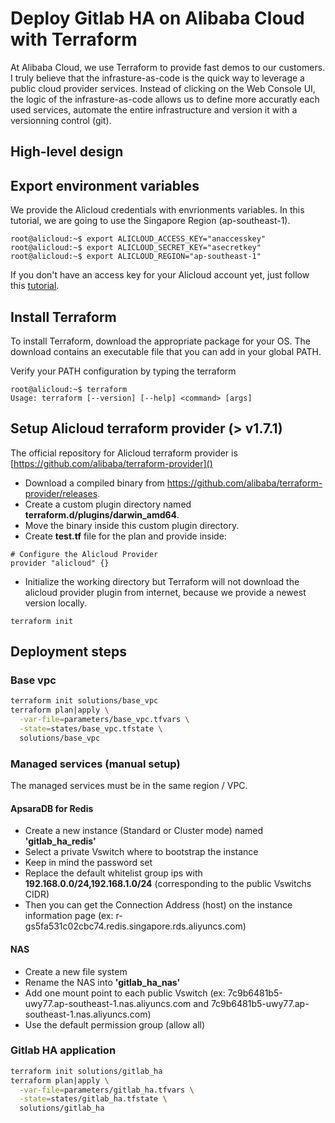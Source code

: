 # Deploy Gitlab HA on Alibaba Cloud with Terraform

At Alibaba Cloud, we use Terraform to provide fast demos to our customers.
I truly believe that the infrasture-as-code is the quick way to leverage a public cloud provider services. Instead of clicking on the Web Console UI, the logic of the infrasture-as-code allows us to define more accuratly each used services, automate the entire infrastructure and version it with a versionning control (git).

## High-level design

## Export environment variables
We provide the Alicloud credentials with envrionments variables. In this tutorial, we are going to use the Singapore Region (ap-southeast-1).
 
```
root@alicloud:~$ export ALICLOUD_ACCESS_KEY="anaccesskey"
root@alicloud:~$ export ALICLOUD_SECRET_KEY="asecretkey"
root@alicloud:~$ export ALICLOUD_REGION="ap-southeast-1"
```

If you don't have an access key for your Alicloud account yet, just follow this [tutorial](https://www.alibabacloud.com/help/doc-detail/28955.htm).

## Install Terraform
To install Terraform, download the appropriate package for your OS. The download contains an executable file that you can add in your global PATH.

Verify your PATH configuration by typing the terraform

```
root@alicloud:~$ terraform
Usage: terraform [--version] [--help] <command> [args]
```

## Setup Alicloud terraform provider (> v1.7.1)
The official repository for Alicloud terraform provider is [https://github.com/alibaba/terraform-provider]() 

* Download a compiled binary from https://github.com/alibaba/terraform-provider/releases.
* Create a custom plugin directory named **terraform.d/plugins/darwin_amd64**.
* Move the binary inside this custom plugin directory.
* Create **test.tf** file for the plan and provide inside:

```
# Configure the Alicloud Provider
provider "alicloud" {}
```

* Initialize the working directory but Terraform will not download the alicloud provider plugin from internet, because we provide a newest version locally.

```
terraform init
```

## Deployment steps
### Base vpc
```bash
terraform init solutions/base_vpc
terraform plan|apply \
  -var-file=parameters/base_vpc.tfvars \
  -state=states/base_vpc.tfstate \
  solutions/base_vpc
```

### Managed services (manual setup)
The managed services must be in the same region / VPC.

#### ApsaraDB for Redis

* Create a new instance (Standard or Cluster mode) named **'gitlab_ha_redis'**
* Select a private Vswitch where to bootstrap the instance
* Keep in mind the password set
* Replace the default whitelist group ips with **192.168.0.0/24,192.168.1.0/24** (corresponding to the public Vswitchs CIDR)
* Then you can get the Connection Address (host) on the instance information page (ex:  r-gs5fa531c02cbc74.redis.singapore.rds.aliyuncs.com)

#### NAS

* Create a new file system
* Rename the NAS into **'gitlab_ha_nas'** 
* Add one mount point to each public Vswitch (ex: 7c9b6481b5-uwy77.ap-southeast-1.nas.aliyuncs.com and 7c9b6481b5-uwy77.ap-southeast-1.nas.aliyuncs.com)
* Use the default permission group (allow all)

### Gitlab HA application
```bash
terraform init solutions/gitlab_ha
terraform plan|apply \
  -var-file=parameters/gitlab_ha.tfvars \
  -state=states/gitlab_ha.tfstate \
  solutions/gitlab_ha
```